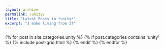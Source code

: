 ```yaml
---
layout: archive
permalink: /unity/
title: "Latest Posts in *unity*"
excerpt: "I make living from IT"
---
```


<div class="tiles">
{% for post in site.categories.unity %}
	{% if post.categories contains 'unity' %}
		{% include post-grid.html %}
	{% endif %}
{% endfor %}
</div><!-- /.tiles -->
